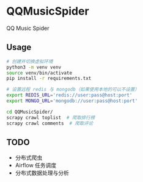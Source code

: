 # QQMusicSpider

QQ Music Spider

## Usage

```bash
# 创建并切换虚拟环境
python3 -m venv venv
source venv/bin/activate
pip install -r requirements.txt

# 设置远程 redis 与 mongodb（如果使用本地的可以不设置）
export REDIS_URL='redis://user:pass@host:port'
export MONGO_URL='mongodb://user:pass@host:port'

cd QQMusicSpider/
scrapy crawl toplist  # 爬取排行榜
scrapy crawl comments  # 爬取评论
```

## TODO

- 分布式爬虫
- Airflow 任务调度
- 分布式数据处理与分析
